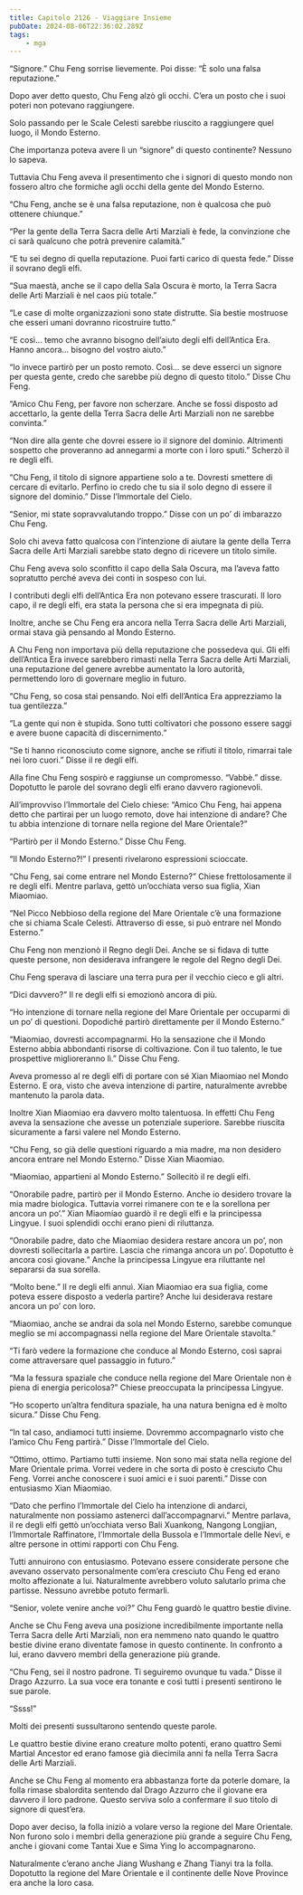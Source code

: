 ```yaml
---
title: Capitolo 2126 - Viaggiare Insieme
pubDate: 2024-08-06T22:36:02.289Z
tags:
    - mga
---
```



“Signore.” Chu Feng sorrise lievemente. Poi disse: “È solo una falsa reputazione.”

Dopo aver detto questo, Chu Feng alzò gli occhi. C’era un posto che i suoi poteri non potevano raggiungere.

Solo passando per le Scale Celesti sarebbe riuscito a raggiungere quel luogo, il Mondo Esterno.

Che importanza poteva avere lì un “signore” di questo continente? Nessuno lo sapeva.

Tuttavia Chu Feng aveva il presentimento che i signori di questo mondo non fossero altro che formiche agli occhi della gente del Mondo Esterno.

“Chu Feng, anche se è una falsa reputazione, non è qualcosa che può ottenere chiunque.”

“Per la gente della Terra Sacra delle Arti Marziali è fede, la convinzione che ci sarà qualcuno che potrà prevenire calamità.”

“E tu sei degno di quella reputazione. Puoi farti carico di questa fede.” Disse il sovrano degli elfi.

“Sua maestà, anche se il capo della Sala Oscura è morto, la Terra Sacra delle Arti Marziali è nel caos più totale.”

“Le case di molte organizzazioni sono state distrutte. Sia bestie mostruose che esseri umani dovranno ricostruire tutto.”

“E così… temo che avranno bisogno dell’aiuto degli elfi dell’Antica Era. Hanno ancora… bisogno del vostro aiuto.”

“Io invece partirò per un posto remoto. Così… se deve esserci un signore per questa gente, credo che sarebbe più degno di questo titolo.” Disse Chu Feng.

“Amico Chu Feng, per favore non scherzare. Anche se fossi disposto ad accettarlo, la gente della Terra Sacra delle Arti Marziali non ne sarebbe convinta.”

“Non dire alla gente che dovrei essere io il signore del dominio. Altrimenti sospetto che proveranno ad annegarmi a morte con i loro sputi.” Scherzò il re degli elfi.

“Chu Feng, il titolo di signore appartiene solo a te. Dovresti smettere di cercare di evitarlo. Perfino io credo che tu sia il solo degno di essere il signore del dominio.” Disse l’Immortale del Cielo.

“Senior, mi state sopravvalutando troppo.” Disse con un po’ di imbarazzo Chu Feng.

Solo chi aveva fatto qualcosa con l’intenzione di aiutare la gente della Terra Sacra delle Arti Marziali sarebbe stato degno di ricevere un titolo simile.

Chu Feng aveva solo sconfitto il capo della Sala Oscura, ma l’aveva fatto sopratutto perché aveva dei conti in sospeso con lui.

I contributi degli elfi dell’Antica Era non potevano essere trascurati. Il loro capo, il re degli elfi, era stata la persona che si era impegnata di più.

Inoltre, anche se Chu Feng era ancora nella Terra Sacra delle Arti Marziali, ormai stava già pensando al Mondo Esterno.

A Chu Feng non importava più della reputazione che possedeva qui. Gli elfi dell’Antica Era invece sarebbero rimasti nella Terra Sacra delle Arti Marziali, una reputazione del genere avrebbe aumentato la loro autorità, permettendo loro di governare meglio in futuro.

“Chu Feng, so cosa stai pensando. Noi elfi dell’Antica Era apprezziamo la tua gentilezza.”

“La gente qui non è stupida. Sono tutti coltivatori che possono essere saggi e avere buone capacità di discernimento.”

“Se ti hanno riconosciuto come signore, anche se rifiuti il titolo, rimarrai tale nei loro cuori.” Disse il re degli elfi.

Alla fine Chu Feng sospirò e raggiunse un compromesso. “Vabbè.” disse. Dopotutto le parole del sovrano degli elfi erano davvero ragionevoli.

All’improvviso l’Immortale del Cielo chiese: “Amico Chu Feng, hai appena detto che partirai per un luogo remoto, dove hai intenzione di andare? Che tu abbia intenzione di tornare nella regione del Mare Orientale?”

“Partirò per il Mondo Esterno.” Disse Chu Feng.

“Il Mondo Esterno?!” I presenti rivelarono espressioni scioccate.

“Chu Feng, sai come entrare nel Mondo Esterno?” Chiese frettolosamente il re degli elfi. Mentre parlava, gettò un’occhiata verso sua figlia, Xian Miaomiao.

“Nel Picco Nebbioso della regione del Mare Orientale c’è una formazione che si chiama Scale Celesti. Attraverso di esse, si può entrare nel Mondo Esterno.”

Chu Feng non menzionò il Regno degli Dei. Anche se si fidava di tutte queste persone, non desiderava infrangere le regole del Regno degli Dei.

Chu Feng sperava di lasciare una terra pura per il vecchio cieco e gli altri.

“Dici davvero?” Il re degli elfi si emozionò ancora di più.

“Ho intenzione di tornare nella regione del Mare Orientale per occuparmi di un po’ di questioni. Dopodiché partirò direttamente per il Mondo Esterno.”

“Miaomiao, dovresti accompagnarmi. Ho la sensazione che il Mondo Esterno abbia abbondanti risorse di coltivazione. Con il tuo talento, le tue prospettive miglioreranno lì.” Disse Chu Feng.

Aveva promesso al re degli elfi di portare con sé Xian Miaomiao nel Mondo Esterno. E ora, visto che aveva intenzione di partire, naturalmente avrebbe mantenuto la parola data.

Inoltre Xian Miaomiao era davvero molto talentuosa. In effetti Chu Feng aveva la sensazione che avesse un potenziale superiore. Sarebbe riuscita sicuramente a farsi valere nel Mondo Esterno.

“Chu Feng, so già delle questioni riguardo a mia madre, ma non desidero ancora entrare nel Mondo Esterno.” Disse Xian Miaomiao.

“Miaomiao, appartieni al Mondo Esterno.” Sollecitò il re degli elfi.

“Onorabile padre, partirò per il Mondo Esterno. Anche io desidero trovare la mia madre biologica. Tuttavia vorrei rimanere con te e la sorellona per ancora un po’.” Xian Miaomiao guardò il re degli elfi e la principessa Lingyue. I suoi splendidi occhi erano pieni di riluttanza.

“Onorabile padre, dato che Miaomiao desidera restare ancora un po’, non dovresti sollecitarla a partire. Lascia che rimanga ancora un po’. Dopotutto è ancora così giovane.” Anche la principessa Lingyue era riluttante nel separarsi da sua sorella.

“Molto bene.” Il re degli elfi annuì. Xian Miaomiao era sua figlia, come poteva essere disposto a vederla partire? Anche lui desiderava restare ancora un po’ con loro.

“Miaomiao, anche se andrai da sola nel Mondo Esterno, sarebbe comunque meglio se mi accompagnassi nella regione del Mare Orientale stavolta.”

“Ti farò vedere la formazione che conduce al Mondo Esterno, così saprai come attraversare quel passaggio in futuro.”

“Ma la fessura spaziale che conduce nella regione del Mare Orientale non è piena di energia pericolosa?” Chiese preoccupata la principessa Lingyue.

“Ho scoperto un’altra fenditura spaziale, ha una natura benigna ed è molto sicura.” Disse Chu Feng.

“In tal caso, andiamoci tutti insieme. Dovremmo accompagnarlo visto che l’amico Chu Feng partirà.” Disse l’Immortale del Cielo.

“Ottimo, ottimo. Partiamo tutti insieme. Non sono mai stata nella regione del Mare Orientale prima. Vorrei vedere in che sorta di posto è cresciuto Chu Feng. Vorrei anche conoscere i suoi amici e i suoi parenti.” Disse con entusiasmo Xian Miaomiao.

“Dato che perfino l’Immortale del Cielo ha intenzione di andarci, naturalmente non possiamo astenerci dall’accompagnarvi.” Mentre parlava, il re degli elfi gettò un’occhiata verso Bali Xuankong, Nangong Longjian, l’Immortale Raffinatore, l’Immortale della Bussola e l’Immortale delle Nevi, e altre persone in ottimi rapporti con Chu Feng.

Tutti annuirono con entusiasmo. Potevano essere considerate persone che avevano osservato personalmente com’era cresciuto Chu Feng ed erano molto affezionate a lui. Naturalmente avrebbero voluto salutarlo prima che partisse. Nessuno avrebbe potuto fermarli.

“Senior, volete venire anche voi?” Chu Feng guardò le quattro bestie divine.

Anche se Chu Feng aveva una posizione incredibilmente importante nella Terra Sacra delle Arti Marziali, non era nemmeno nato quando le quattro bestie divine erano diventate famose in questo continente. In confronto a lui, erano davvero membri della generazione più grande.

“Chu Feng, sei il nostro padrone. Ti seguiremo ovunque tu vada.” Disse il Drago Azzurro. La sua voce era tonante e così tutti i presenti sentirono le sue parole.

“Ssss!”

Molti dei presenti sussultarono sentendo queste parole.

Le quattro bestie divine erano creature molto potenti, erano quattro Semi Martial Ancestor ed erano famose già diecimila anni fa nella Terra Sacra delle Arti Marziali.

Anche se Chu Feng al momento era abbastanza forte da poterle domare, la folla rimase sbalordita sentendo dal Drago Azzurro che il giovane era davvero il loro padrone. Questo serviva solo a confermare il suo titolo di signore di quest’era.

Dopo aver deciso, la folla iniziò a volare verso la regione del Mare Orientale. Non furono solo i membri della generazione più grande a seguire Chu Feng, anche i giovani come Tantai Xue e Sima Ying lo accompagnarono.

Naturalmente c’erano anche Jiang Wushang e Zhang Tianyi tra la folla. Dopotutto la regione del Mare Orientale e il continente delle Nove Province era anche la loro casa.


